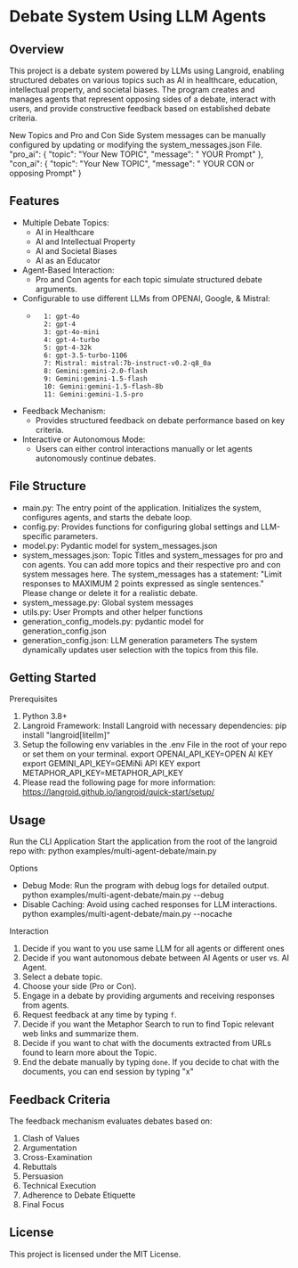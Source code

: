 Debate System Using LLM Agents
==============================

Overview
--------
This project is a debate system powered by LLMs using Langroid, enabling structured debates on various topics 
such as AI in healthcare, education, intellectual property, and societal biases. 
The program creates and manages agents that represent opposing sides of a debate, 
interact with users, and provide constructive feedback based on established debate criteria.

New Topics and Pro and Con Side System messages can be manually configured by updating or modifying the 
system_messages.json File. 
"pro_ai": {
        "topic": "Your New TOPIC",
        "message": " YOUR Prompt"
    },
"con_ai": {
        "topic": "Your New TOPIC",
        "message": " YOUR CON or opposing Prompt"
        }

Features
--------
- Multiple Debate Topics:
  - AI in Healthcare
  - AI and Intellectual Property
  - AI and Societal Biases
  - AI as an Educator
- Agent-Based Interaction:
  - Pro and Con agents for each topic simulate structured debate arguments.
- Configurable to use different LLMs from OPENAI, Google, & Mistral: 
  -       1: gpt-4o
          2: gpt-4
          3: gpt-4o-mini
          4: gpt-4-turbo
          5: gpt-4-32k
          6: gpt-3.5-turbo-1106 
          7: Mistral: mistral:7b-instruct-v0.2-q8_0a
          8: Gemini:gemini-2.0-flash
          9: Gemini:gemini-1.5-flash
          10: Gemini:gemini-1.5-flash-8b
          11: Gemini:gemini-1.5-pro
- Feedback Mechanism:
  - Provides structured feedback on debate performance based on key criteria.
- Interactive or Autonomous Mode:
  - Users can either control interactions manually or let agents autonomously continue debates.

File Structure
--------------
- main.py: The entry point of the application. Initializes the system, configures agents, and starts the debate loop.
- config.py: Provides functions for configuring global settings and LLM-specific parameters.
- model.py: Pydantic model for system_messages.json
- system_messages.json: Topic Titles and system_messages for pro and con agents. You can add more topics and their
respective pro and con system messages here. The system_messages has a statement: 
"Limit responses to MAXIMUM 2 points expressed as single sentences." Please change or delete it for a realistic debate. 
- system_message.py: Global system messages
- utils.py: User Prompts and other helper functions
- generation_config_models.py: pydantic model for generation_config.json
- generation_config.json: LLM generation parameters
The system dynamically updates user selection with the topics from this file. 

Getting Started
---------------
Prerequisites
1. Python 3.8+
2. Langroid Framework: Install Langroid with necessary dependencies:
   pip install "langroid[litellm]"
3. Setup the following env variables in the .env File in the root of your repo
or set them on your terminal.
       export OPENAI_API_KEY=OPEN AI KEY
       export GEMINI_API_KEY=GEMiNi API KEY
       export METAPHOR_API_KEY=METAPHOR_API_KEY
4. Please read the following page for more information:
   https://langroid.github.io/langroid/quick-start/setup/

Usage
-----
Run the CLI Application
Start the application from the root of the langroid repo with:
   python examples/multi-agent-debate/main.py

Options
- Debug Mode: Run the program with debug logs for detailed output.
  python examples/multi-agent-debate/main.py --debug
- Disable Caching: Avoid using cached responses for LLM interactions.
  python examples/multi-agent-debate/main.py --nocache


Interaction
1. Decide if you want to you use same LLM for all agents or different ones
2. Decide if you want autonomous debate between AI Agents or user vs. AI Agent. 
3. Select a debate topic.
4. Choose your side (Pro or Con).
5. Engage in a debate by providing arguments and receiving responses from agents.
6. Request feedback at any time by typing `f`.
7. Decide if you want the Metaphor Search to run to find Topic relevant web links
   and summarize them. 
8. Decide if you want to chat with the documents extracted from URLs found to learn more about the Topic.
9. End the debate manually by typing `done`. If you decide to chat with the documents, you can end session
by typing "x"

Feedback Criteria
-----------------
The feedback mechanism evaluates debates based on:
1. Clash of Values
2. Argumentation
3. Cross-Examination
4. Rebuttals
5. Persuasion
6. Technical Execution
7. Adherence to Debate Etiquette
8. Final Focus

License
-------
This project is licensed under the MIT License.
